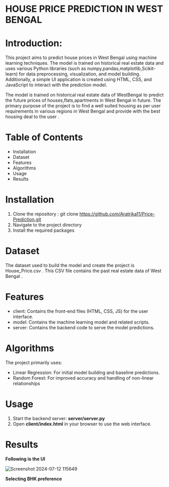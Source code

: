 # HOUSE PRICE PREDICTION IN WEST BENGAL

# **Introduction:**
This project aims to predict house prices in West Bengal using machine learning techniques. The model is trained on historical real estate data and uses various Python libraries (such as numpy,pandas,matplotlib,Scikit-learn) for data preprocessing, visualization, and model building. 
Additionally, a simple UI application is created using HTML, CSS, and JavaScript to interact with the prediction model.

The model is trained on historical real estate data of WestBengal to predict the future prices of houses,flats,apartments in West Bengal in future.
The primary purpose of the project is to find a well suited housing as per user requirements in various regions in West Bengal and provide with the best housing deal to the user .

# Table of Contents
  * Installation
  * Dataset
  * Features
  * Algorithms
  * Usage
  * Results
# Installation

 1. Clone the repository : git clone https://github.com/Aratrika11/Price-Prediction.git
 2. Navigate to the project directory
 3. Install the required packages

# Dataset
The dataset used to build the model and create the project is House_Price.csv . This CSV file contains the past real estate data of West Bengal .

# Features

- client: Contains the front-end files (HTML, CSS, JS) for the user interface.
- model: Contains the machine learning model and related scripts.
- server: Contains the backend code to serve the model predictions.

# Algorithms

The project primarily uses:
- Linear Regression: For initial model building and baseline predictions.
- Random Forest: For improved accuracy and handling of non-linear relationships

# Usage 
1. Start the backend server: **server/server.py**
2. Open **client/index.html** in your browser to use the web interface.

# Results 
 **Following is the UI** 
 
 ![Screenshot 2024-07-12 115649](https://github.com/user-attachments/assets/2d4d27c9-9768-4e08-87f1-3bab0e8fe3e7)

 **Selecting BHK preference**

 


